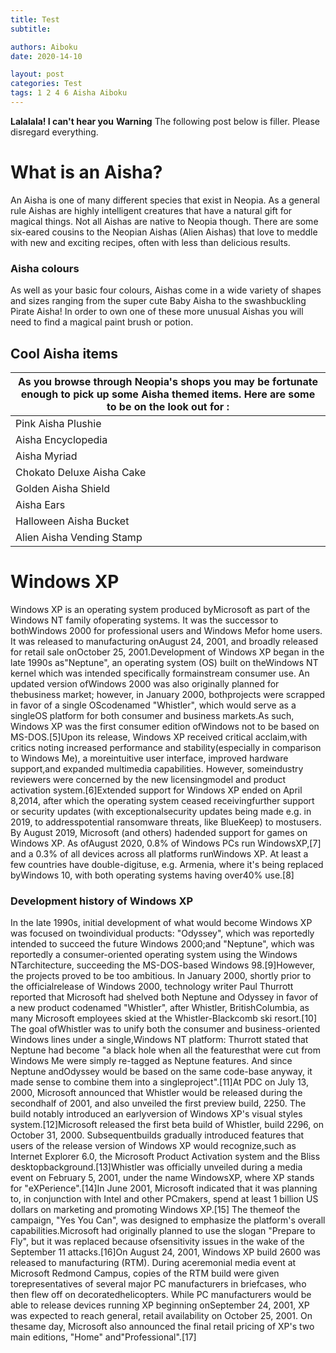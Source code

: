 ```yaml
---
title: Test
subtitle: 

authors: Aiboku
date: 2020-14-10

layout: post
categories: Test
tags: 1 2 4 6 Aisha Aiboku
---
```


<b>Lalalala! I can't hear you</b>
<b>Warning</b> The following post below is filler. Please disregard everything.

# What is an Aisha?
An Aisha is one of many different species that exist in Neopia. As a general rule Aishas are highly intelligent creatures that have a natural gift for magical things. Not all Aishas are native to Neopia though. There are some six-eared cousins to the Neopian Aishas (Alien Aishas) that love to meddle with new and exciting recipes, often with less than delicious results. 

### Aisha colours

As well as your basic four colours, Aishas come in a wide variety of shapes and sizes ranging from the super cute Baby Aisha to the swashbuckling Pirate Aisha! In order to own one of these more unusual Aishas you will need to find a magical paint brush or potion. 

## Cool Aisha items

|As you browse through Neopia's shops you may be fortunate enough to pick up some Aisha themed items. Here are some to be on the look out for :|
|---|
|Pink Aisha Plushie|
|Aisha Encyclopedia|
|Aisha Myriad|
|Chokato Deluxe Aisha Cake|
|Golden Aisha Shield|
|Aisha Ears|
|Halloween Aisha Bucket|
|Alien Aisha Vending Stamp|



# Windows XP
Windows XP is an operating system produced byMicrosoft   as   part   of   the  Windows   NT   family   ofoperating   systems.   It   was   the   successor   to   bothWindows 2000 for professional users and Windows Mefor home users. It was released to manufacturing onAugust 24, 2001, and broadly released for retail sale onOctober 25, 2001.Development of Windows XP began in the late 1990s as"Neptune",   an   operating   system   (OS)   built   on   theWindows NT kernel which was intended specifically formainstream   consumer   use.   An   updated   version   ofWindows 2000 was also originally planned for thebusiness   market;   however,   in   January   2000,   bothprojects   were   scrapped   in   favor   of   a   single   OScodenamed "Whistler", which would serve as a singleOS platform for both consumer and business markets.As such, Windows XP was the first consumer edition ofWindows not to be based on MS-DOS.[5]Upon its release, Windows XP received critical acclaim,with critics noting increased performance and stability(especially in comparison to Windows Me), a moreintuitive user interface, improved hardware support,and expanded multimedia capabilities. However, someindustry reviewers were concerned by the new licensingmodel and product activation system.[6]Extended support for Windows XP ended on April 8,2014, after which the operating system ceased receivingfurther support or security updates (with exceptionalsecurity updates being made e.g. in 2019, to addresspotential ransomware threats, like BlueKeep) to mostusers. By August 2019, Microsoft (and others) hadended   support   for   games   on   Windows   XP.   As   ofAugust 2020, 0.8% of Windows PCs run WindowsXP,[7] and a 0.3% of all devices across all platforms runWindows XP. At least a few countries have double-digituse,   e.g.  Armenia,   where   it's   being   replaced   byWindows 10, with both operating systems having over40% use.[8]

### Development history of Windows XP

In the late 1990s, initial development of what would become Windows XP was focused on twoindividual products: "Odyssey", which was reportedly intended to succeed the future Windows 2000;and "Neptune", which was reportedly a consumer-oriented operating system using the Windows NTarchitecture, succeeding the MS-DOS-based Windows 98.[9]However, the projects proved to be too ambitious. In January 2000, shortly prior to the officialrelease of Windows 2000, technology writer Paul Thurrott reported that Microsoft had shelved both Neptune and Odyssey in favor of a new product codenamed "Whistler", after Whistler,   BritishColumbia, as many Microsoft employees skied at the Whistler-Blackcomb ski resort.[10] The goal ofWhistler was to unify both the consumer and business-oriented Windows lines under a single,Windows NT platform: Thurrott stated that Neptune had become "a black hole when all the featuresthat were cut from Windows Me were simply re-tagged as Neptune features. And since Neptune andOdyssey would be based on the same code-base anyway, it made sense to combine them into a singleproject".[11]At PDC on July 13, 2000, Microsoft announced that Whistler would be released during the secondhalf of 2001, and also unveiled the first preview build, 2250. The build notably introduced an earlyversion of Windows XP's visual styles system.[12]Microsoft released the first beta build of Whistler, build 2296, on October 31, 2000. Subsequentbuilds gradually introduced features that users of the release version of Windows XP would recognize,such as Internet Explorer 6.0, the Microsoft Product Activation system and the Bliss  desktopbackground.[13]Whistler was officially unveiled during a media event on February 5, 2001, under the name WindowsXP, where XP stands for "eXPerience".[14]In June 2001, Microsoft indicated that it was planning to, in conjunction with Intel and other PCmakers, spend at least 1 billion US dollars on marketing and promoting Windows XP.[15] The themeof the campaign, "Yes You Can", was designed to emphasize the platform's overall capabilities.Microsoft had originally planned to use the slogan "Prepare to Fly", but it was replaced because ofsensitivity issues in the wake of the September 11 attacks.[16]On August 24, 2001, Windows XP build 2600 was released to manufacturing (RTM). During aceremonial media event at Microsoft Redmond Campus, copies of the RTM build were given torepresentatives of several major PC manufacturers in briefcases, who then flew off on decoratedhelicopters. While PC manufacturers would be able to release devices running XP beginning onSeptember 24, 2001, XP was expected to reach general, retail availability on October 25, 2001. On thesame day, Microsoft also announced the final retail pricing of XP's two main editions, "Home" and"Professional".[17]
